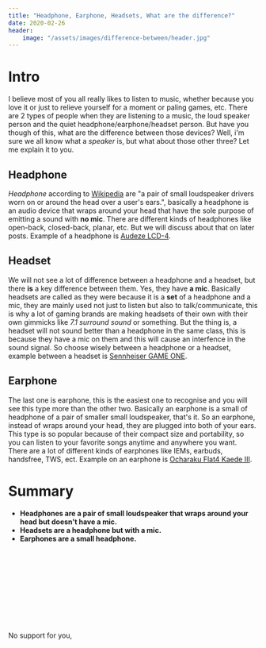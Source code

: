 ```yaml
---
title: "Headphone, Earphone, Headsets, What are the difference?"
date: 2020-02-26
header:
    image: "/assets/images/difference-between/header.jpg"
---
```


# Intro

I believe most of you all really likes to listen to music, whether because you love it or just to relieve yourself for a moment or paling games, etc. There are 2 types of people when they are listening to a music, the loud speaker person and the quiet headphone/earphone/headset person. But have you though of this, what are the difference between those devices? Well, i'm sure we all know what a *speaker* is, but what about those other three? Let me explain it to you.

## Headphone

*Headphone* according to [Wikipedia](https://en.wikipedia.org/wiki/Headphones) are "a pair of small loudspeaker drivers worn on or around the head over a user's ears.", basically a headphone is an audio device that wraps around your head that have the sole purpose of emitting a sound with **no mic**. There are different kinds of headphones like open-back, closed-back, planar, etc. But we will discuss about that on later posts. Example of a headphone is [Audeze LCD-4](https://cdn.shopify.com/s/files/1/3013/1908/products/LCD-4_Updated_2019_4471x4471_2000x.jpg?v=1567639742).

## Headset

We will not see a lot of difference between a headphone and a headset, but there **is** a key difference between them. Yes, they have **a mic**. Basically headsets are called as they were because it is a **set** of a headphone and a mic, they are mainly used not just to listen but also to talk/communicate, this is why a lot of gaming brands are making headsets of their own with their own gimmicks like *7.1 surround sound* or something. But the thing is, a headset will not sound better than a headphone in the same class, this is because they have a mic on them and this will cause an interfence in the sound signal. So choose wisely between a headphone or a headset, example between a headset is [Sennheiser GAME ONE](https://assets.sennheiser.com/img/12865/product_detail_x2_desktop_GAME-ONE_thmbnl.jpg).

## Earphone

The last one is earphone, this is the easiest one to recognise and you will see this type more than the other two. Basically an earphone is a small of headphone of a pair of smaller small loudspeaker, that's it. So an earphone, instead of wraps around your head, they are plugged into both of your ears. This type is so popular because of their compact size and portability, so you can listen to your favorite songs anytime and anywhere you want. There are a lot of different kinds of earphones like IEMs, earbuds, handsfree, TWS, ect. Example on an earphone is [Ocharaku Flat4 Kaede III](http://ocharaku.jp/sound/wp-content/themes/soundcustomize/images/service/flat4-kaede3_p1.jpg).

# Summary

* **Headphones are a pair of small loudspeaker that wraps around your head but doesn't have a mic.**
* **Headsets are a headphone but with a mic.**
* **Earphones are a small headphone.**

<object data="https://drive.google.com/file/d/10dVNNPJHaGHu23Ns70VBBeYiXpalekhR/view?usp=drivesdk" type="application/pdf" width="480px" height="720px">
<embed src="https://drive.google.com/file/d/10dVNNPJHaGHu23Ns70VBBeYiXpalekhR/view?usp=drivesdk">
<p>No support for you, <a href="https://drive.google.com/file/d/10dVNNPJHaGHu23Ns70VBBeYiXpalekhR/view?usp=drivesdk>sry</a></p>
</embed>
</object>

